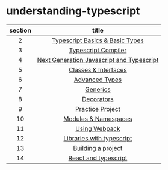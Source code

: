 # understanding-typescript

| section |                                                                      title                                                                       |
| :-----: | :----------------------------------------------------------------------------------------------------------------------------------------------: |
|    2    |             [Typescript Basics & Basic Types](https://github.com/dmswl98/understanding-typescript/blob/main/2_basic-types/README.md)             |
|    3    |               [Typescript Compiler](https://github.com/dmswl98/understanding-typescript/blob/main/3_typescript-compiler/README.md)               |
|    4    | [Next Generation Javascript and Typescript](https://github.com/dmswl98/understanding-typescript/blob/main/4_next-generation-js-and-ts/README.md) |
|    5    |              [Classes & Interfaces](https://github.com/dmswl98/understanding-typescript/blob/main/5_class-and-interfaces/README.md)              |
|    6    |                    [Advanced Types](https://github.com/dmswl98/understanding-typescript/blob/main/6_advanced-types/README.md)                    |
|    7    |                          [Generics](https://github.com/dmswl98/understanding-typescript/blob/main/7_generics/README.md)                          |
|    8    |                        [Decorators](https://github.com/dmswl98/understanding-typescript/blob/main/8_decorators/README.md)                        |
|    9    |                       [Practice Project](https://github.com/dmswl98/understanding-typescript/tree/main/9_practice-project)                       |
|   10    |            [Modules & Namespaces](https://github.com/dmswl98/understanding-typescript/blob/main/10_modules-and-namespaces/README.md)             |
|   11    |                    [Using Webpack](https://github.com/dmswl98/understanding-typescript/blob/main/11_using-webpack/README.md)                     |
|   12    |        [Libraries with typescript](https://github.com/dmswl98/understanding-typescript/blob/main/12_libraries-with-typescript/README.md)         |
|   13    |                    [Building a project](https://github.com/dmswl98/understanding-typescript/tree/main/13_building-a-project)                     |
|   14    |                  [React and typescript](https://github.com/dmswl98/understanding-typescript/tree/main/14_react-and-typescript)                   |
